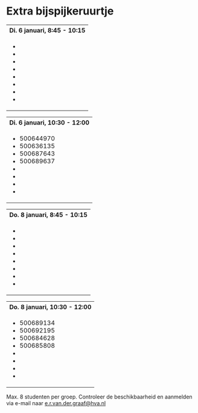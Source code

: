 # Extra bijspijkeruurtje

<table>
  <tbody>
    <tr><th>Di. 6 januari, 8:45 - 10:15</th></tr>
    <tr><td>
      <ul>
        <li></li>
        <li></li>
        <li></li>
        <li></li>
        <li></li>
        <li></li>
        <li></li>
        <li></li>
      </ul>
    </td></tr>
  </tbody>
</table>

<table>
  <tbody>
    <tr><th>Di. 6 januari, 10:30 - 12:00</th></tr>
    <tr><td>
      <ul>
        <li>500644970​</li>
        <li>500636135</li>
        <li>500687643</li>
        <li>500689637</li>
        <li></li>
        <li></li>
        <li></li>
        <li></li>
      </ul>
    </td></tr>
  </tbody>
</table>

<table>
  <tbody>
    <tr><th>Do. 8 januari, 8:45 - 10:15</th></tr>
    <tr><td>
      <ul>
        <li></li>
        <li></li>
        <li></li>
        <li></li>
        <li></li>
        <li></li>
        <li></li>
        <li></li>
      </ul>
    </td></tr>
  </tbody>
</table>

<table>
  <tbody>
    <tr><th>Do. 8 januari, 10:30 - 12:00</th></tr>
    <tr><td>
      <ul>
        <li>500689134</li>
        <li>500692195</li>
        <li>500684628</li>
        <li>500685808</li>
        <li></li>
        <li></li>
        <li></li>
        <li></li>
      </ul>
    </td></tr>
  </tbody>
</table>

Max. 8 studenten per groep. Controleer de beschikbaarheid en aanmelden via e-mail naar e.r.van.der.graaf@hva.nl